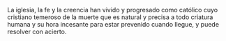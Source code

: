 La iglesia, la fe y la creencia han vivido y progresado como católico cuyo cristiano temeroso de la muerte que es natural y precisa a todo criatura humana y su hora incesante para estar prevenido cuando llegue, y puede resolver con acierto.